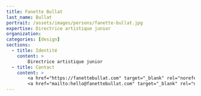 ```yaml
---
title: Fanette Bullat
last_name: Bullat
portrait: /assets/images/persons/fanette-bullat.jpg
expertise: Directrice artistique junior
organization:
categories: [design]
sections:
  - title: Identité
    content: >
        Directrice artistique junior
  - title: Contact
    content: >
        <a href="https://fanettebullat.com" target="_blank" rel="noreferrer">Site</a> –
        <a href="mailto:hello@fanettebullat.com" target="_blank" rel="noreferrer">Mail</a>
---
```

